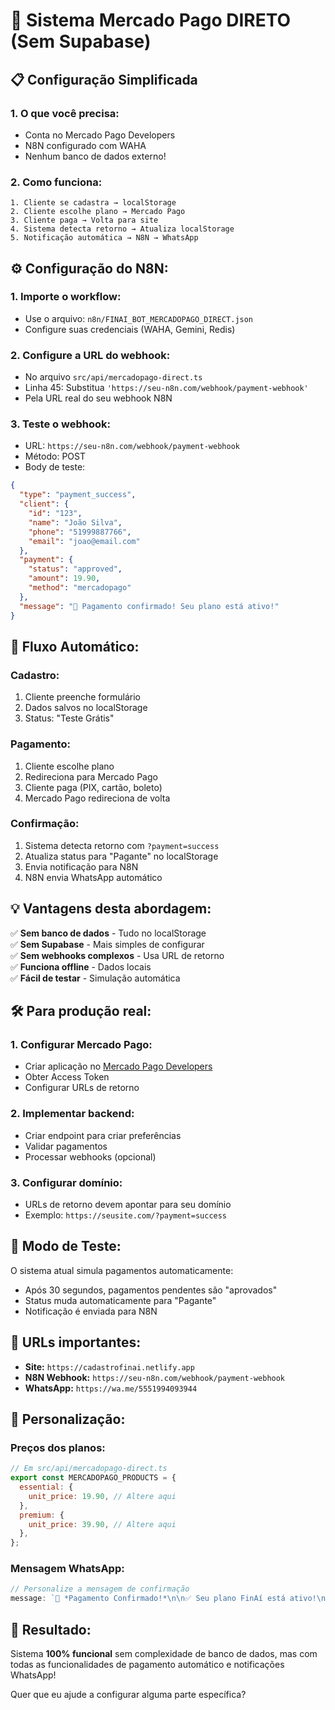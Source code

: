 # 🚀 Sistema Mercado Pago DIRETO (Sem Supabase)

## 📋 Configuração Simplificada

### **1. O que você precisa:**
- Conta no Mercado Pago Developers
- N8N configurado com WAHA
- Nenhum banco de dados externo!

### **2. Como funciona:**
```
1. Cliente se cadastra → localStorage
2. Cliente escolhe plano → Mercado Pago
3. Cliente paga → Volta para site
4. Sistema detecta retorno → Atualiza localStorage
5. Notificação automática → N8N → WhatsApp
```

## ⚙️ **Configuração do N8N:**

### **1. Importe o workflow:**
- Use o arquivo: `n8n/FINAI_BOT_MERCADOPAGO_DIRECT.json`
- Configure suas credenciais (WAHA, Gemini, Redis)

### **2. Configure a URL do webhook:**
- No arquivo `src/api/mercadopago-direct.ts`
- Linha 45: Substitua `'https://seu-n8n.com/webhook/payment-webhook'`
- Pela URL real do seu webhook N8N

### **3. Teste o webhook:**
- URL: `https://seu-n8n.com/webhook/payment-webhook`
- Método: POST
- Body de teste:
```json
{
  "type": "payment_success",
  "client": {
    "id": "123",
    "name": "João Silva",
    "phone": "51999887766",
    "email": "joao@email.com"
  },
  "payment": {
    "status": "approved",
    "amount": 19.90,
    "method": "mercadopago"
  },
  "message": "🎉 Pagamento confirmado! Seu plano está ativo!"
}
```

## 🔄 **Fluxo Automático:**

### **Cadastro:**
1. Cliente preenche formulário
2. Dados salvos no localStorage
3. Status: "Teste Grátis"

### **Pagamento:**
1. Cliente escolhe plano
2. Redireciona para Mercado Pago
3. Cliente paga (PIX, cartão, boleto)
4. Mercado Pago redireciona de volta

### **Confirmação:**
1. Sistema detecta retorno com `?payment=success`
2. Atualiza status para "Pagante" no localStorage
3. Envia notificação para N8N
4. N8N envia WhatsApp automático

## 💡 **Vantagens desta abordagem:**

✅ **Sem banco de dados** - Tudo no localStorage  
✅ **Sem Supabase** - Mais simples de configurar  
✅ **Sem webhooks complexos** - Usa URL de retorno  
✅ **Funciona offline** - Dados locais  
✅ **Fácil de testar** - Simulação automática  

## 🛠️ **Para produção real:**

### **1. Configurar Mercado Pago:**
- Criar aplicação no [Mercado Pago Developers](https://developers.mercadopago.com)
- Obter Access Token
- Configurar URLs de retorno

### **2. Implementar backend:**
- Criar endpoint para criar preferências
- Validar pagamentos
- Processar webhooks (opcional)

### **3. Configurar domínio:**
- URLs de retorno devem apontar para seu domínio
- Exemplo: `https://seusite.com/?payment=success`

## 🧪 **Modo de Teste:**

O sistema atual simula pagamentos automaticamente:
- Após 30 segundos, pagamentos pendentes são "aprovados"
- Status muda automaticamente para "Pagante"
- Notificação é enviada para N8N

## 📱 **URLs importantes:**

- **Site:** `https://cadastrofinai.netlify.app`
- **N8N Webhook:** `https://seu-n8n.com/webhook/payment-webhook`
- **WhatsApp:** `https://wa.me/5551994093944`

## 🔧 **Personalização:**

### **Preços dos planos:**
```javascript
// Em src/api/mercadopago-direct.ts
export const MERCADOPAGO_PRODUCTS = {
  essential: {
    unit_price: 19.90, // Altere aqui
  },
  premium: {
    unit_price: 39.90, // Altere aqui
  },
};
```

### **Mensagem WhatsApp:**
```javascript
// Personalize a mensagem de confirmação
message: `🎉 *Pagamento Confirmado!*\n\n✅ Seu plano FinAí está ativo!\n💰 Valor: R$ ${amount}\n\n🚀 Aproveite todos os recursos premium!`
```

## 🎯 **Resultado:**

Sistema **100% funcional** sem complexidade de banco de dados, mas com todas as funcionalidades de pagamento automático e notificações WhatsApp!

Quer que eu ajude a configurar alguma parte específica?